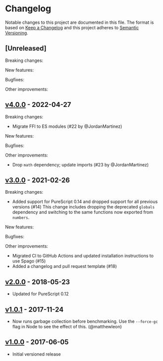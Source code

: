 # Changelog

Notable changes to this project are documented in this file. The format is based on [Keep a Changelog](https://keepachangelog.com/en/1.0.0/) and this project adheres to [Semantic Versioning](https://semver.org/spec/v2.0.0.html).

## [Unreleased]

Breaking changes:

New features:

Bugfixes:

Other improvements:

## [v4.0.0](https://github.com/purescript/purescript-minibench/releases/tag/v4.0.0) - 2022-04-27

Breaking changes:
- Migrate FFI to ES modules (#22 by @JordanMartinez)

New features:

Bugfixes:

Other improvements:
- Drop `math` dependency; update imports (#23 by @JordanMartinez)

## [v3.0.0](https://github.com/purescript/purescript-minibench/releases/tag/v3.0.0) - 2021-02-26

Breaking changes:
- Added support for PureScript 0.14 and dropped support for all previous versions (#14)
  This change includes dropping the deprecated `globals` dependency and switching to the same functions now exported from `numbers`.

New features:

Bugfixes:

Other improvements:
- Migrated CI to GitHub Actions and updated installation instructions to use Spago (#15)
- Added a changelog and pull request template (#18)

## [v2.0.0](https://github.com/purescript/purescript-minibench/releases/tag/v2.0.0) - 2018-05-23

- Updated for PureScript 0.12

## [v1.0.1](https://github.com/purescript/purescript-minibench/releases/tag/v1.0.1) - 2017-11-24

- Now runs garbage collection before benchmarking. Use the `--force-gc` flag in Node to see the effect of this. (@matthewleon)

## [v1.0.0](https://github.com/purescript/purescript-minibench/releases/tag/v1.0.0) - 2017-06-05

- Initial versioned release
